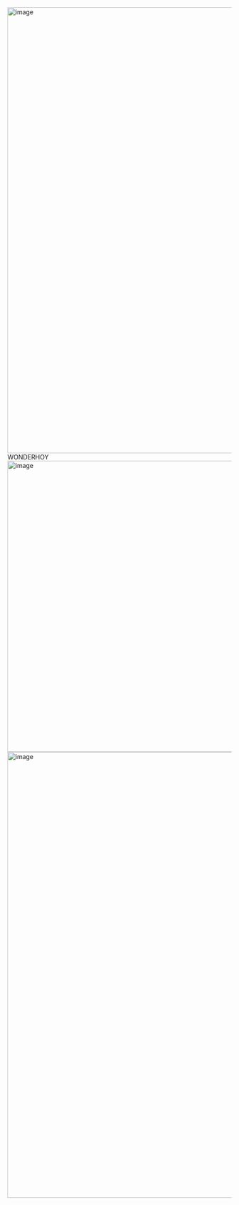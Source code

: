 <img width="750" height="1000" alt="image" src="https://github.com/user-attachments/assets/f2a84c9a-0455-4944-bd64-f5b0a189ccac" />
WONDERHOY
<img width="755" height="653" alt="image" src="https://github.com/user-attachments/assets/d22ebe41-7254-4773-90c3-8f1cc5527da3" />
<img width="1009" height="1000" alt="image" src="https://github.com/user-attachments/assets/82810fbb-6e88-4953-902b-862ac7860845" />
